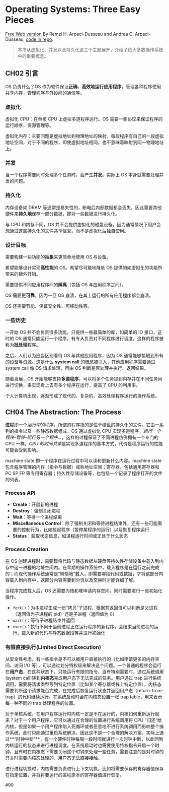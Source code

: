 # Operating Systems: Three Easy Pieces

[Free Web version](https://pages.cs.wisc.edu/~remzi/OSTEP/#book-chapters) By Remzi H. Arpaci-Dusseau and Andrea C. Arpaci-Dusseau, [code in repo](https://github.com/remzi-arpacidusseau/ostep-code).

> 本书从虚拟化、并发以及持久化这三个主题展开，介绍了绝大多数操作系统中的重要概念。

## CH02 引言

OS 负责什么？OS 作为软件保证**正确、高效地运行应用程序**，管理各种程序使用共享内存，管理程序与外设间的通信等。

### 虚拟化

虚拟化 CPU：在单核 CPU 上虚拟多道程序运行。OS 需要一些协议来保证程序的运行顺序，资源管理等。

虚拟化内存：主要问题是虚拟地址到物理地址的映射。每段程序有自己的一段虚拟地址空间，对于不同的程序，即使虚拟地址相同，也不意味着映射到同一物理地址上。

### 并发

当一个程序需要同时处理多个任务时，会产生**并发**。实际上 OS 本身就需要处理并发的问题。

### 持久化

内存设备如 DRAM 等通常是易失性的，断电后内部数据都会丢失，因此需要其他硬件来**持久地**保存一部分数据，即对一些数据进行持久化。

与 CPU 和内存不同，OS 并不会提供虚拟化的磁盘设备，因为通常情况下用户会想通过这些持久化的文件共享信息，而不是虚拟化后独自使用。

### 设计目标

需要构建一些功能的**抽象**来更简单地使用 OS 与设备。

希望能够设计实现**高性能**的 OS。希望尽可能地降低 OS 提供的如虚拟化的功能所带来的额外开销。

需要提供不同应用程序间的**隔离**（包括 OS 与应用程序之间）。

OS 需要更**可靠**，因为一旦 OS 崩溃，在其上运行的所有应用程序都会崩溃。

OS 还需要节能、保证安全性、可移动性等。

### 一些历史

一开始 OS 并不会负责很多功能，只提供一些最简单的库，如简单的 IO 接口，这时的 OS 通常只能运行一个程序，有专**人**负责对不同程序进行调度。这样的程序被称为**批处理**程序。

之后，人们认为应当区别看待 OS 与其他应用程序，因为 OS 通常能够接触到所有的设备等资源。这是什么 **system call** 的概念被引入，其他应用程序需要通过 system call 像 OS 请求处理，再由 OS 判断是否处理并执行、返回结果。

随着发展，OS 开始能够支持**多道程序**，可以将多个任务提到内存并在不同任务间进行切换，来实现看上去有多个程序在运行，提高了 CPU 的利用率。

个人计算机出现，逐渐形成了现代的、复杂的、高效处理程序运行的操作系统。

## CH04 The Abstraction: The Process

**进程**即一个*运行中*的程序。所谓的程序指的是位于硬盘的持久化的文件，它由一系列的指令以及一些静态数据组成。OS 通过虚拟化 CPU 实现多道程序，*运行一个程序-暂停-运行另一个程序...*，这样的过程保证了不同进程仿佛拥有一个专门的 CPU 一样。*CPU 的时间共享*是实现多道程序的基本方式，代价是程序运行的性能可能会受到影响。

machine state 即一个程序在运行过程中可以读和更新什么内容。machine state 包含程序管理的内存（指令与数据）或称地址空间；寄存器，包括通用寄存器和 PC SP FP 等专用寄存器；持久性存储设备等，也包括一个记录了程序打开的文件的列表。

### Process API

- **Create**：开启新的进程
- **Destroy**：强制关闭进程
- **Wait**：等待一个进程结束
- **Miscellaneous Control**：除了强制关闭和等待进程结束外，还有一些可能需要的控制行为，比如挂起程序（暂停某程序的运行）以及恢复程序运行
- **Status**：获取状态信息，如进程运行时间或正处于什么状态

### Process Creation

在 OS 创建进程时，需要现将代码与静态数据从硬盘等持久性存储设备中载入到内存中这一进程的地址空间内。在早期的操作系统中，载入程序是在运行之前完成的；而现代操作系统通常是“懒惰地”载入，即需要哪段代码或数据，才将这部分内容载入到内存中，这部分内容需要到分页以及交换时才能详细了解。

当程序完成载入后，OS 还需要为栈和堆申请内存空间，同时需要进行一些初始化操作。

- `fork()`：为本进程生成一份“拷贝”子进程，根据其返回值可以判断是父进程（返回值为子进程的 pid）还是子进程（返回值为 0）
- `wait()`：等待子进程结束并返回
- `exec()`：执行不同于当前进程正在运行程序的新程序，会结束当前进程的运行，载入新的代码与静态数据段等并进行初始化

### 有限直接执行(Limited Direct Execution)

从安全性考虑，有一些指令是不可以被用户直接执行的（比如申请更多的内存空间、访问 I/O 等），可以通过划分特权级来解决这个问题。一个普通的程序会运行在**用户态**，在这种状态下，只能运行有限的指令，当有特别需要时，通过系统调用(system call)转到**内核态**完成用户态下无法完成的任务。用户通过 trap 进行系统调用，需要将请求类型写到特定位置（比如某个寄存器或栈上特定位置），内核态需要判断这个请求能否完成，在完成后恢复运行状态并返回用户态（return-from-trap）的代码继续运行。在系统启动时会在内核态设置一张 trap table，用来表示每一种不同的 trap 处理程序的位置。

对于单核系统，在用户程序运行时内核一定是不在运行的，内核如何重新运行起来？对于一个用户程序，它可以通过在合理的位置进行系统调用将 CPU “归还”给内核，但是如果一个用户程序陷入死循环或者恶意地不进行系统调用而影响整个操作系统，此时只能通过重启系统解决，因此这不是一个合理的解决方案。实际上通过**“时钟中断”**，有一个硬件时钟每隔一段时间就进行一次时钟中断，以此回到内核运行的状态来进行进程调度。在系统启动时也需要使用特权指令开启一个时钟，且有时在内核态下需要关闭这个时钟来处理一些任务，需要注意的是对时钟的开关时需要内核态处理的，用户态无法直接接触。

进行进程切换时，内核需要负责进行上下文切换，比如将需要保存的寄存器值保存在指定位置，并将将要运行的进程原本的寄存器值进行恢复。

#90